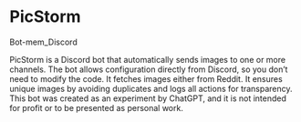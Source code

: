 # PicStorm
Bot-mem_Discord

PicStorm is a Discord bot that automatically sends images to one or more channels. The bot allows configuration directly from Discord, so you don’t need to modify the code. It fetches images either from Reddit.
It ensures unique images by avoiding duplicates and logs all actions for transparency.
This bot was created as an experiment by ChatGPT, and it is not intended for profit or to be presented as personal work.

